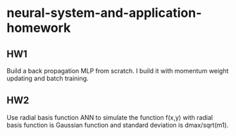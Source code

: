 # neural-system-and-application-homework

## HW1
Build a back propagation MLP from scratch.
I build it with momentum weight updating and batch training.

## HW2
Use radial basis function ANN to simulate the function f(x,y) with radial basis function is Gaussian function and standard deviation is dmax/sqrt(m1).
